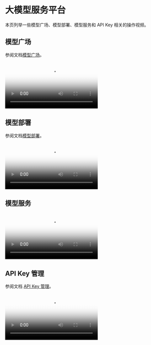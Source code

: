 # 大模型服务平台

本页列举一些模型广场、模型部署、模型服务和 API Key 相关的操作视频。

## 模型广场

参阅文档[模型广场](../models/index.md)。

<div class="responsive-video-container">
  <video controls src="https://harbor-test2.cn-sh2.ufileos.com/drun/videos/llm-model-store.mp4" preload="metadata" poster="./images/model-store.png"></video>
</div>

## 模型部署

参阅文档[模型部署](../models/deploy.md)。

<div class="responsive-video-container">
  <video controls src="https://harbor-test2.cn-sh2.ufileos.com/drun/videos/deploy-model.mp4" preload="metadata" poster="./images/deploy-model.png"></video>
</div>

## 模型服务

<div class="responsive-video-container">
  <video controls src="https://harbor-test2.cn-sh2.ufileos.com/drun/videos/model-service.mp4" preload="metadata" poster="./images/model-service.png"></video>
</div>

## API Key 管理

参阅文档 [API Key 管理](../models/apikey.md)。

<div class="responsive-video-container">
  <video controls src="https://harbor-test2.cn-sh2.ufileos.com/drun/videos/llm-api-key.mp4" preload="metadata" poster="./images/api-key.png"></video>
</div>
